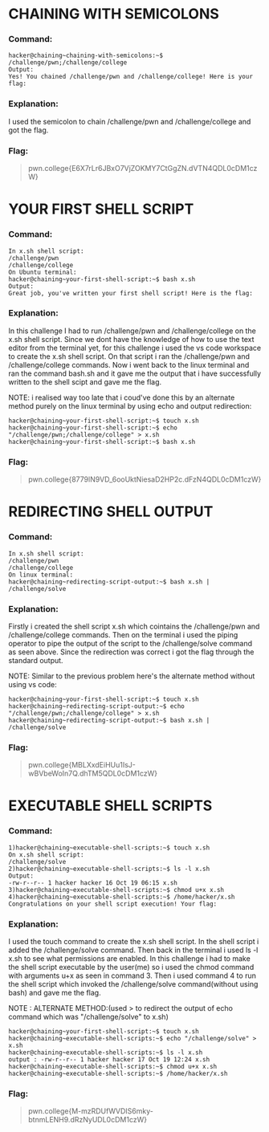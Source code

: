 # CHAINING WITH SEMICOLONS
### Command:
```
hacker@chaining~chaining-with-semicolons:~$ /challenge/pwn;/challenge/college
Output:
Yes! You chained /challenge/pwn and /challenge/college! Here is your flag:
```
### Explanation:
I used the semicolon to chain /challenge/pwn and /challenge/college and got the flag.
### Flag:
>pwn.college{E6X7rLr6JBxO7VjZOKMY7CtGgZN.dVTN4QDL0cDM1czW}
# YOUR FIRST SHELL SCRIPT
### Command:
```
In x.sh shell script:
/challenge/pwn
/challenge/college
On Ubuntu terminal:
hacker@chaining~your-first-shell-script:~$ bash x.sh
Output:
Great job, you've written your first shell script! Here is the flag:
```
### Explanation:
In this challenge I had to run /challenge/pwn and /challenge/college on the x.sh shell script. 
Since we dont have the knowledge of how to use the text editor from the terminal yet, for this challenge i used the vs code workspace to create the x.sh shell script.
On that script i ran the /challenge/pwn and /challenge/college commands.
Now i went back to the linux terminal and ran the command bash.sh and it gave me the output that i have successfully written to the shell scipt and gave me the flag.

NOTE: i realised way too late that i coud've done this by an alternate method purely on the linux terminal by using echo and output redirection:
```
hacker@chaining~your-first-shell-script:~$ touch x.sh
hacker@chaining~your-first-shell-script:~$ echo "/challenge/pwn;/challenge/college" > x.sh
hacker@chaining~your-first-shell-script:~$ bash x.sh
```
### Flag:
>pwn.college{8779lN9VD_6ooUktNiesaD2HP2c.dFzN4QDL0cDM1czW}
# REDIRECTING SHELL OUTPUT
### Command:
```
In x.sh shell script:
/challenge/pwn
/challenge/college
On linux terminal:
hacker@chaining~redirecting-script-output:~$ bash x.sh | /challenge/solve
```
### Explanation:
Firstly i created the shell script x.sh which cointains the /challenge/pwn and /challenge/college commands.
Then on the terminal i used the piping operator to pipe the output of the script to the /challenge/solve command as seen above.
Since the redirection was correct i got the flag through the standard output.

NOTE:
Similar to the previous problem here's the alternate method without using vs code:
```
hacker@chaining~your-first-shell-script:~$ touch x.sh
hacker@chaining~redirecting-script-output:~$ echo "/challenge/pwn;/challenge/college" > x.sh
hacker@chaining~redirecting-script-output:~$ bash x.sh | /challenge/solve
```
### Flag:
>pwn.college{MBLXxdEiHUu1IsJ-wBVbeWoIn7Q.dhTM5QDL0cDM1czW}
# EXECUTABLE SHELL SCRIPTS
### Command:
```
1)hacker@chaining~executable-shell-scripts:~$ touch x.sh
On x.sh shell script:
/challenge/solve
2)hacker@chaining~executable-shell-scripts:~$ ls -l x.sh
Output:
-rw-r--r-- 1 hacker hacker 16 Oct 19 06:15 x.sh
3)hacker@chaining~executable-shell-scripts:~$ chmod u+x x.sh
4)hacker@chaining~executable-shell-scripts:~$ /home/hacker/x.sh
Congratulations on your shell script execution! Your flag:
```
### Explanation:
I used the touch command to create the x.sh shell script.
In the shell script i added the /challenge/solve command.
Then back in the terminal i used ls -l x.sh to see what permissions are enabled.
In this challenge i had to make the shell script executable by the user(me) so i used the chmod command with arguments u+x as seen in command 3.
Then i used command 4 to run the shell script which invoked the /challenge/solve command(without using bash) and gave me the flag.

NOTE : ALTERNATE METHOD:(used > to redirect the output of echo command which was "/challenge/solve" to x.sh) 
```
hacker@chaining~your-first-shell-script:~$ touch x.sh
hacker@chaining~executable-shell-scripts:~$ echo "/challenge/solve" > x.sh
hacker@chaining~executable-shell-scripts:~$ ls -l x.sh
output : -rw-r--r-- 1 hacker hacker 17 Oct 19 12:24 x.sh
hacker@chaining~executable-shell-scripts:~$ chmod u+x x.sh
hacker@chaining~executable-shell-scripts:~$ /home/hacker/x.sh
```
### Flag:
>pwn.college{M-mzRDUfWVDIS6mky-btnmLENH9.dRzNyUDL0cDM1czW}
